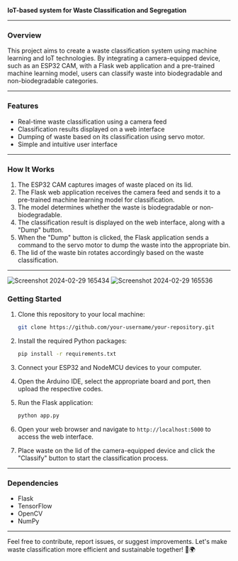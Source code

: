 **IoT-based system for Waste Classification and Segregation**

---

### Overview

This project aims to create a waste classification system using machine learning and IoT technologies. By integrating a camera-equipped device, such as an ESP32 CAM, with a Flask web application and a pre-trained machine learning model, users can classify waste into biodegradable and non-biodegradable categories.

---

### Features

- Real-time waste classification using a camera feed
- Classification results displayed on a web interface
- Dumping of waste based on its classification using servo motor.
- Simple and intuitive user interface

---

### How It Works

1. The ESP32 CAM captures images of waste placed on its lid.
2. The Flask web application receives the camera feed and sends it to a pre-trained machine learning model for classification.
3. The model determines whether the waste is biodegradable or non-biodegradable.
4. The classification result is displayed on the web interface, along with a "Dump" button.
5. When the "Dump" button is clicked, the Flask application sends a command to the servo motor to dump the waste into the appropriate bin.
6. The lid of the waste bin rotates accordingly based on the waste classification.

---

![Screenshot 2024-02-29 165434](https://github.com/Mohd-Daniyal/WasteWise-An-Iot-based-Waste-Segregation/assets/96229438/0886ef9e-de57-4f04-8552-8d2e54d1b3eb)   ![Screenshot 2024-02-29 165536](https://github.com/Mohd-Daniyal/WasteWise-An-Iot-based-Waste-Segregation/assets/96229438/7ab6a219-2d87-4bc6-a130-216d8c3475cf)


### Getting Started

1. Clone this repository to your local machine:

   ```bash
   git clone https://github.com/your-username/your-repository.git
   ```

2. Install the required Python packages:

   ```bash
   pip install -r requirements.txt
   ```

3. Connect your ESP32 and NodeMCU devices to your computer.

4. Open the Arduino IDE, select the appropriate board and port, then upload the respective codes.

5. Run the Flask application:

   ```bash
   python app.py
   ```

6. Open your web browser and navigate to `http://localhost:5000` to access the web interface.

7. Place waste on the lid of the camera-equipped device and click the "Classify" button to start the classification process.

---

### Dependencies

- Flask
- TensorFlow
- OpenCV
- NumPy

---

Feel free to contribute, report issues, or suggest improvements. Let's make waste classification more efficient and sustainable together! 🌱🌍
